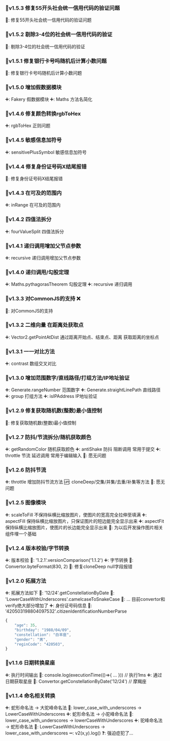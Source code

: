 ### 🚀v1.5.3 修复55开头社会统一信用代码的验证问题
🔧: 修复55开头社会统一信用代码的验证问题

### 🚀v1.5.2 剔除3-4位的社会统一信用代码的验证
🔧: 剔除3-4位的社会统一信用代码的验证

### 🚀v1.5.1 修复银行卡号吗随机后计算小数问题
🔧: 修复银行卡号吗随机后计算小数问题

### 🚀v1.5.0 增加假数据模块
➕: Fakery 假数据模块
➕: Maths 方法名简化

### 🚀v1.4.6 修复颜色转换rgbToHex
➕: rgbToHex 正则问题

### 🚀v1.4.5 敏感信息加符号
➕: sensitivePlusSymbol 敏感信息加符号

### 🚀v1.4.4 修复身份证号码X结尾报错
🔧: 修复身份证号码X结尾报错

### 🚀v1.4.3 在可及的范围内
➕: inRange 在可及的范围内

### 🚀v1.4.2 四值法拆分
➕: fourValueSplit 四值法拆分

### 🚀v1.4.1 递归调用增加父节点参数
➕: recursive 递归调用增加父节点参数

### 🚀v1.4.0 递归调用/勾股定理
➕: Maths.pythagorasTheorem 勾股定理
➕: recursive 递归调用


### 🚀v1.3.3 对CommonJS的支持 ❌
🔧: 对CommonJS的支持

### 🚀v1.3.2 二维向量 在距离处获取点
➕: Vector2.getPointAtDist 通过距离开始点、结束点、距离 获取距离的坐标点

### 🚀v1.3.1 一一对比方法
➕: contrast 数组交叉对比


### 🚀v1.3.0 增加范围数字/直线路径/打组方法/IP地址验证
➕: Generate.rangeNumber 范围数字
➕: Generate.straightLinePath 直线路径
➕: group 打组方法
➕: isIPAddress IP地址验证

### 🚀v1.2.9 修复获取随机数(整数)最小值控制
🔧: 修复获取随机数(整数)最小值控制

### 🚀v1.2.7 防抖/节流拆分/随机获取颜色
➕: getRandomColor 随机获取颜色
➕: antiShake 防抖 阻断调用 常用于提交
➕: throttle 节流 延迟调用 常用于编辑输入
🙏: 愿无问题

### 🚀v1.2.6 防抖节流
➕: throttle 增加防抖节流方法
🆙: cloneDeep/交集/并集/去重/补集等方法
🙏: 愿无问题


### 🚀v1.2.5 图像模块
➕: scaleToFill 不保持纵横比缩放图片，使图片的宽高完全拉伸至填满
➕: aspectFill 保持纵横比缩放图片，只保证图片的短边能完全显示出来
➕: aspectFit 保持纵横比缩放图片，使图片的长边能完全显示出来
🤔: 为以后开发操作图片相关组件埋一个基础


### 🚀v1.2.4 版本校验/字节转换
➕: 版本校验
👀: '1.2.1'.versionComparison('1.1.2')
➕: 字节转换
👀: Convertor.byteFormat(830, 2)
🔧: 修复cloneDeep null字段报错


### 🚀v1.2.0 拓展方法

➕: 拓展方法如下
👀: '12/24'.getConstellationByDate
👀: 'LowerCaseWithUnderscores'.camelcaseToSnakeCase
🙋‍: ... 目前convertor和verify绝大部分增加了
➕: 身份证号码信息
👀: '420503198804097532'.citizenIdentificationNumberParse
```js
{
    "age": 35,
    "birthday": "1988/04/09",
    "constellation": "白羊座",
    "gender": "男",
    "reginCode": "420503",
}
```

### 🚀v1.1.6 日期转换星座

➕: 执行时间输出
👀: console.log(executionTime(()=>{ ... })) // 执行1ms
➕: 通过日期获取星座
👀: Convertor.getConstellationByDate('12/24') // 摩羯座

### 🚀v1.1.4 命名相关转换

➕: 蛇形命名法 -> 大驼峰命名法
👀: lower_case_with_underscores -> LowerCaseWithUnderscores 
➕: 蛇形命名法 -> 小驼峰命名法
👀: lower_case_with_underscores -> lowerCaseWithUnderscores 
➕: 驼峰命名法 -> 蛇形命名法
👀: LowerCaseWithUnderscores -> lower_case_with_underscores
➖: v2(x,y).log()
❓: 强迫症犯了...

